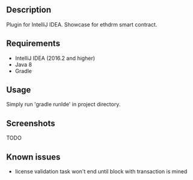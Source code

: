 ## Description  
Plugin for IntelliJ IDEA. Showcase for ethdrm smart contract.
  
## Requirements  
* IntelliJ IDEA (2016.2 and higher)
* Java 8
* Gradle  

## Usage  
Simply run 'gradle runIde' in project directory.

## Screenshots
TODO  

## Known issues  

* license validation task won't end
  until block with transaction is mined